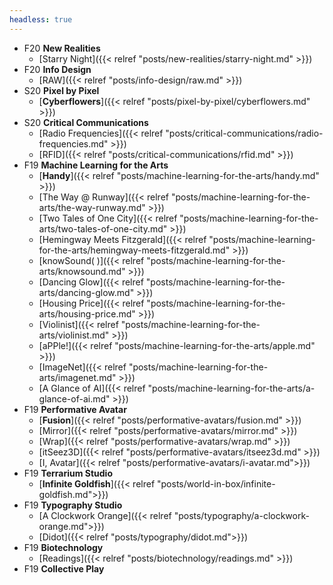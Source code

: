 ```yaml
---
headless: true
---
```


- F20 **New Realities**
  - [Starry Night]({{< relref "posts/new-realities/starry-night.md" >}})
- F20 **Info Design**
  - [RAW]({{< relref "posts/info-design/raw.md" >}})
- S20 **Pixel by Pixel**
  - [**Cyberflowers**]({{< relref "posts/pixel-by-pixel/cyberflowers.md" >}})
- S20 **Critical Communications**
  - [Radio Frequencies]({{< relref "posts/critical-communications/radio-frequencies.md" >}})
  - [RFID]({{< relref "posts/critical-communications/rfid.md" >}})
- F19 **Machine Learning for the Arts**
  - [**Handy**]({{< relref "posts/machine-learning-for-the-arts/handy.md" >}})
  - [The Way @ Runway]({{< relref "posts/machine-learning-for-the-arts/the-way-runway.md" >}})
  - [Two Tales of One City]({{< relref "posts/machine-learning-for-the-arts/two-tales-of-one-city.md" >}})
  - [Hemingway Meets Fitzgerald]({{< relref "posts/machine-learning-for-the-arts/hemingway-meets-fitzgerald.md" >}})
  - [knowSound( )]({{< relref "posts/machine-learning-for-the-arts/knowsound.md" >}})
  - [Dancing Glow]({{< relref "posts/machine-learning-for-the-arts/dancing-glow.md" >}})
  - [Housing Price]({{< relref "posts/machine-learning-for-the-arts/housing-price.md" >}})
  - [Violinist]({{< relref "posts/machine-learning-for-the-arts/violinist.md" >}})
  - [aPPle!]({{< relref "posts/machine-learning-for-the-arts/apple.md" >}})
  - [ImageNet]({{< relref "posts/machine-learning-for-the-arts/imagenet.md" >}})
  - [A Glance of AI]({{< relref "posts/machine-learning-for-the-arts/a-glance-of-ai.md" >}})
- F19 **Performative Avatar**
  - [**Fusion**]({{< relref "posts/performative-avatars/fusion.md" >}})
  - [Mirror]({{< relref "posts/performative-avatars/mirror.md" >}})
  - [Wrap]({{< relref "posts/performative-avatars/wrap.md" >}})
  - [itSeez3D]({{< relref "posts/performative-avatars/itseez3d.md" >}})
  - [I, Avatar]({{< relref "posts/performative-avatars/i-avatar.md">}})
- F19 **Terrarium Studio**
  - [**Infinite Goldfish**]({{< relref "posts/world-in-box/infinite-goldfish.md">}})
- F19 **Typography Studio**
  - [A Clockwork Orange]({{< relref "posts/typography/a-clockwork-orange.md">}})
  - [Didot]({{< relref "posts/typography/didot.md">}})
- F19 **Biotechnology**
  - [Readings]({{< relref "posts/biotechnology/readings.md" >}})
- F19 **Collective Play**
